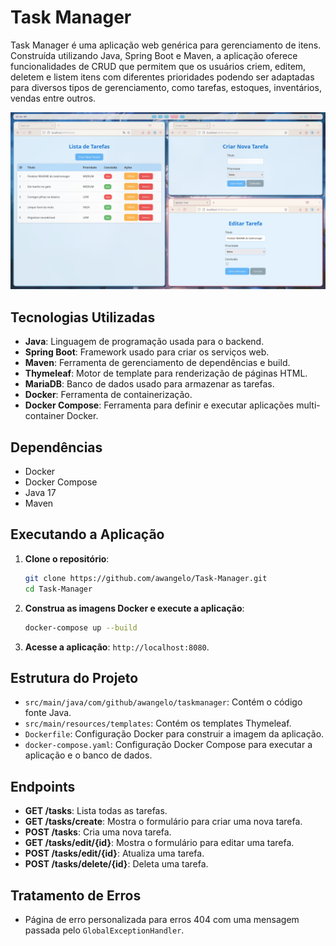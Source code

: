 # Task Manager

Task Manager é uma aplicação web genérica para gerenciamento de itens. Construída utilizando Java, Spring Boot e Maven, a aplicação oferece funcionalidades de CRUD que permitem que os usuários criem, editem, deletem e listem itens com diferentes prioridades podendo ser adaptadas para diversos tipos de gerenciamento, como tarefas, estoques, inventários, vendas entre outros.

![demo](images/demo.png)

## Tecnologias Utilizadas

- **Java**: Linguagem de programação usada para o backend.
- **Spring Boot**: Framework usado para criar os serviços web.
- **Maven**: Ferramenta de gerenciamento de dependências e build.
- **Thymeleaf**: Motor de template para renderização de páginas HTML.
- **MariaDB**: Banco de dados usado para armazenar as tarefas.
- **Docker**: Ferramenta de containerização.
- **Docker Compose**: Ferramenta para definir e executar aplicações multi-container Docker.

## Dependências

- Docker
- Docker Compose
- Java 17
- Maven

## Executando a Aplicação

1. **Clone o repositório**:
    ```sh
    git clone https://github.com/awangelo/Task-Manager.git
    cd Task-Manager
    ```

2. **Construa as imagens Docker e execute a aplicação**:
    ```sh
    docker-compose up --build
    ```

3. **Acesse a aplicação**:
    `http://localhost:8080`.

## Estrutura do Projeto

- `src/main/java/com/github/awangelo/taskmanager`: Contém o código fonte Java.
- `src/main/resources/templates`: Contém os templates Thymeleaf.
- `Dockerfile`: Configuração Docker para construir a imagem da aplicação.
- `docker-compose.yaml`: Configuração Docker Compose para executar a aplicação e o banco de dados.

## Endpoints

- **GET /tasks**: Lista todas as tarefas.
- **GET /tasks/create**: Mostra o formulário para criar uma nova tarefa.
- **POST /tasks**: Cria uma nova tarefa.
- **GET /tasks/edit/{id}**: Mostra o formulário para editar uma tarefa.
- **POST /tasks/edit/{id}**: Atualiza uma tarefa.
- **POST /tasks/delete/{id}**: Deleta uma tarefa.

## Tratamento de Erros

- Página de erro personalizada para erros 404 com uma mensagem passada pelo `GlobalExceptionHandler`.